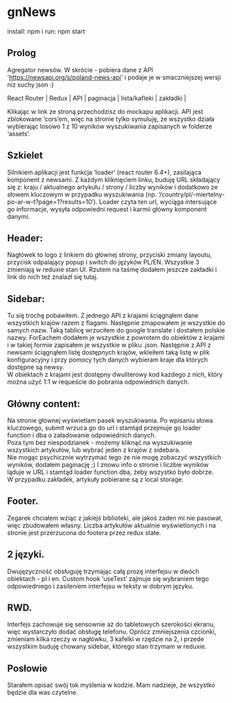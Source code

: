 # gnNews

install: npm i
run: npm start

## Prolog

Agregator newsów. W skrócie - pobiera dane z API 'https://newsapi.org/s/poland-news-api' i podaje je w smaczniejszej wersji niz suchy json :)

React Router | Redux | API | paginacja | lista/kafleki | zakładki |

Klikając w link ze stroną przechodzisz do mockapu aplikacji. API jest zblokowane ‘cors’em, więc na stronie tylko symuluję, że wszystko działa wybierając losowo 1 z 10 wyników wyszukiwania zapisanych w folderze ‘assets’.

## Szkielet

Silnikiem aplikacji jest funkcja ‘loader’ (react router 6.4+), zasilająca komponent z newsami. Z każdym kliknięciem linku, buduję URL składający się z: kraju / aktualnego artykułu / strony / liczby wyników i dodatkowo ze słowem kluczowym w przypadku wyszukiwania (np. ‘/country/pl/-miertelny-po-ar-w-t?page=1?results=10’). Loader czyta ten url, wyciąga intersujące go informacje, wysyła odpowiedni request i karmii główny komponent danymi.

## Header:

Nagłówek to logo z linkiem do głównej strony, przyciski zmiany layoutu, przycisk odpalający popup i switch do języków PL/EN. Wszystkie 3 zmieniają w reduxie stan UI. Rzutem na taśmę dodałem jeszcze zakładki i link do nich też znalazł się tutaj.

## Sidebar:

Tu się trochę pobawiłem. Z jednego API z krajami ściągnąłem dane wszystkich krajów razem z flagami. Następnie zmapowałem je wszystkie do samych nazw. Taką tablicę wrzuciłem do google translate i dostałem polskie nazwy. ForEachem dodałem je wszystkie z powrotem do obiektów z krajami i w takiej formie zapisałem je wszystkie w pliku .json. Następnie z API z newsami ściągnąłem listę dostępnych krajów, wkleiłem taką listę w plik konfiguracyjny i przy pomocy tych danych wybieram kraje dla których dostępne są newsy.  
W obiektach z krajami jest dostępny dwuliterowy kod każdego z nich, który można użyć 1:1 w requeście do pobrania odpowiednich danych.

## Główny content:

Na stronie głównej wyświetlam pasek wyszukiwania. Po wpisaniu słowa kluczowego, submit wrzuca go do url i stamtąd przejmuje go loader function i dba o załadowanie odpowiednich danych.  
Poza tym bez niespodzianek - możemy kliknąć na wyszukiwanie wszystkich artykułów, lub wybrać jeden z krajów z sidebara.  
Nie mogąc psychicznie wytrzymać tego że nie mogę zobaczyć wszystkich wyników, dodałem paginację ;) I znowu info o stronie i liczbie wyników ląduje w URL i stamtąd loader function dba, żeby wszystko było dobrze.  
W przypadku zakładek, artykuły pobierane są z local storage.

## Footer.

Zegarek chciałem wziąć z jakiejś biblioteki, ale jakoś żaden mi nie pasował, więc zbudowałem własny. Liczba artykułów aktualnie wyświetlonych i na stronie jest przerzucona do footera przez redux state.

## 2 języki.

Dwujęzyczność obsługuję trzymając całą prozę interfejsu w dwóch obiektach - pl i en. Custom hook ‘useText’ zajmuje się wybraniem tego odpowiedniego i zasileniem interfejsu w teksty w dobrym języku.

## RWD.

Interfejs zachowuje się sensownie aż do tabletowych szerokości ekranu, więc wystarczyło dodać obsługę telefonu. Oprócz zmniejszenia czcionki, zmieniam kilka rzeczy w nagłówku, 3 kafelki w rzędzie na 2, i przede wszystkim buduję chowany sidebar, którego stan trzymam w reduxie.

## Posłowie

Starałem opisać swój tok myślenia w kodzie. Mam nadzieje, że wszystko będzie dla was czytelne.
